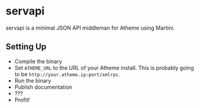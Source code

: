 servapi
=======

servapi is a minimal JSON API middleman for Atheme using Martini.

Setting Up
----------

- Compile the binary
- Set `ATHEME_URL` to the URL of your Atheme install. This is probably going to 
be `http://your.atheme.ip:port/xmlrpc`.
- Run the binary
- Publish documentation
- ???
- Profit!
